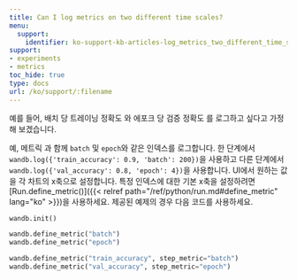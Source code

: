 ```yaml
---
title: Can I log metrics on two different time scales?
menu:
  support:
    identifier: ko-support-kb-articles-log_metrics_two_different_time_scales_example_log_training
support:
- experiments
- metrics
toc_hide: true
type: docs
url: /ko/support/:filename
---
```


예를 들어, 배치 당 트레이닝 정확도 와 에포크 당 검증 정확도 를 로그하고 싶다고 가정해 보겠습니다.

예, 메트릭 과 함께 `batch` 및 `epoch`와 같은 인덱스를 로그합니다. 한 단계에서 `wandb.log({'train_accuracy': 0.9, 'batch': 200})`을 사용하고 다른 단계에서 `wandb.log({'val_accuracy': 0.8, 'epoch': 4})`을 사용합니다. UI에서 원하는 값을 각 차트의 x축으로 설정합니다. 특정 인덱스에 대한 기본 x축을 설정하려면 [Run.define_metric()]({{< relref path="/ref/python/run.md#define_metric" lang="ko" >}})을 사용하세요. 제공된 예제의 경우 다음 코드를 사용하세요.

```python
wandb.init()

wandb.define_metric("batch")
wandb.define_metric("epoch")

wandb.define_metric("train_accuracy", step_metric="batch")
wandb.define_metric("val_accuracy", step_metric="epoch")
```
